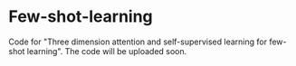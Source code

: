 # Few-shot-learning
Code for "Three dimension attention and self-supervised learning for  few-shot learning". The code will be uploaded soon.
